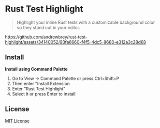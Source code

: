 # Rust Test Highlight

> Highlight your inline Rust tests with a customizable background color so they stand out in your editor.

https://github.com/andrewbrey/rust-test-highlight/assets/34140052/93fa6660-f4f5-4dc5-8680-e312a3c28d68

## Install

**Install using Command Palette**

1. Go to View -> Command Palette or press Ctrl+Shift+P
2. Then enter "Install Extension
3. Enter "Rust Test Highlight"
4. Select it or press Enter to install

## License

[MIT License](./LICENSE)
